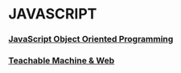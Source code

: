 # JAVASCRIPT


### [JavaScript Object Oriented Programming](https://github.com/HYUNJINE/javascript/tree/master/JavaScript%20Object%20Oriented%20Programming)
### [Teachable Machine & Web](https://github.com/HYUNJINE/javascript/tree/master/Teachable%20Machine%20%26%20Web)
